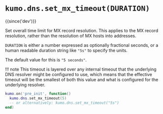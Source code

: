 # `kumo.dns.set_mx_timeout(DURATION)`

{{since('dev')}}

Set overall time limit for MX record resolution.  This applies to the MX record
resolution, rather than the resolution of MX hosts into addresses.

`DURATION` is either a number expressed as optionally fractional seconds,
or a human readable duration string like `"5s"` to specify the units.

The default value for this is `"5 seconds"`.

!!! note
    This timeout is layered over any internal timeout that the underlying DNS
    resolver might be configured to use, which means that the effective timeout
    will be the smallest of both this value and what is configured for the
    underlying resolver.

```lua
kumo.on('pre_init', function()
  kumo.dns.set_mx_timeout(5)
  -- or alternatively: kumo.dns.set_mx_timeout("5s")
end)
```
